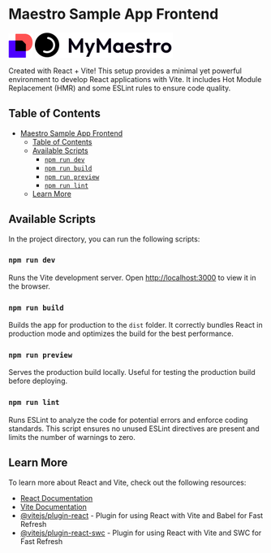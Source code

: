 # Maestro Sample App Frontend

![React + Vite](./src/assets/img/favicon.png) ![React + Vite](./src/assets/img/logo.svg)

Created with React + Vite! This setup provides a minimal yet powerful environment to develop React applications with Vite. It includes Hot Module Replacement (HMR) and some ESLint rules to ensure code quality.

## Table of Contents

- [Maestro Sample App Frontend](#maestro-frontend)
  - [Table of Contents](#table-of-contents)
  - [Available Scripts](#available-scripts)
    - [`npm run dev`](#npm-run-dev)
    - [`npm run build`](#npm-run-build)
    - [`npm run preview`](#npm-run-preview)
    - [`npm run lint`](#npm-run-lint)
  - [Learn More](#learn-more)

## Available Scripts

In the project directory, you can run the following scripts:

### `npm run dev`

Runs the Vite development server. Open [http://localhost:3000](http://localhost:3000) to view it in the browser.

### `npm run build`

Builds the app for production to the `dist` folder. It correctly bundles React in production mode and optimizes the build for the best performance.

### `npm run preview`

Serves the production build locally. Useful for testing the production build before deploying.

### `npm run lint`

Runs ESLint to analyze the code for potential errors and enforce coding standards. This script ensures no unused ESLint directives are present and limits the number of warnings to zero.

## Learn More

To learn more about React and Vite, check out the following resources:

- [React Documentation](https://reactjs.org/)
- [Vite Documentation](https://vitejs.dev/)
- [@vitejs/plugin-react](https://github.com/vitejs/vite-plugin-react/blob/main/packages/plugin-react/README.md) - Plugin for using React with Vite and Babel for Fast Refresh
- [@vitejs/plugin-react-swc](https://github.com/vitejs/vite-plugin-react-swc) - Plugin for using React with Vite and SWC for Fast Refresh
